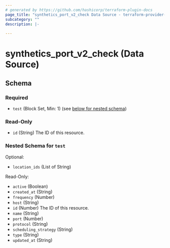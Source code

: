 ```yaml
---
# generated by https://github.com/hashicorp/terraform-plugin-docs
page_title: "synthetics_port_v2_check Data Source - terraform-provider-synthetics"
subcategory: ""
description: |-
  
---
```


# synthetics_port_v2_check (Data Source)





<!-- schema generated by tfplugindocs -->
## Schema

### Required

- `test` (Block Set, Min: 1) (see [below for nested schema](#nestedblock--test))

### Read-Only

- `id` (String) The ID of this resource.

<a id="nestedblock--test"></a>
### Nested Schema for `test`

Optional:

- `location_ids` (List of String)

Read-Only:

- `active` (Boolean)
- `created_at` (String)
- `frequency` (Number)
- `host` (String)
- `id` (Number) The ID of this resource.
- `name` (String)
- `port` (Number)
- `protocol` (String)
- `scheduling_strategy` (String)
- `type` (String)
- `updated_at` (String)


